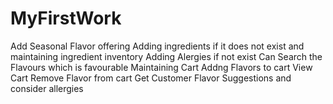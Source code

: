 # MyFirstWork

Add Seasonal Flavor offering 
Adding ingredients if it does not exist and maintaining ingredient inventory
Adding Alergies if not exist 
Can Search the Flavours which is favourable
Maintaining Cart
    Addng Flavors to cart
    View Cart
    Remove Flavor from cart
Get Customer Flavor Suggestions and consider allergies


